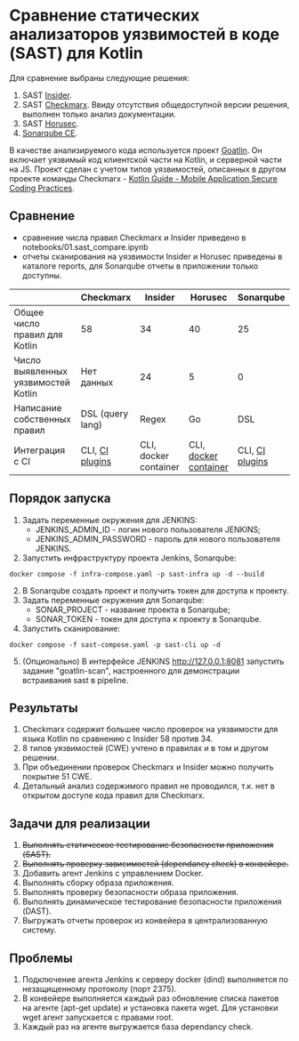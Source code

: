 # Сравнение статических анализаторов уязвимостей в коде (SAST) для Kotlin

Для сравнение выбраны следующие решения:

1. SAST [Insider](https://github.com/insidersec/insider).
2. SAST [Checkmarx](https://checkmarx.com/product/cxsast-source-code-scanning/). Ввиду отсутствия общедоступной версии решения, выполнен только анализ документации.
3. SAST [Horusec](https://github.com/ZupIT/horusec).
4. [Sonarqube CE](https://www.sonarqube.org/).

В качестве анализируемого кода используется проект [Goatlin](https://github.com/Checkmarx/Goatlin). Он включает уязвимый код клиентской части на Kotlin, и серверной части на JS. Проект сделан с учетом типов уязвимостей, описанных в другом проекте команды Checkmarx - [Kotlin Guide - Mobile Application Secure Coding Practices](https://github.com/Checkmarx/Kotlin-SCP).

## Сравнение

* сравнение числа правил Checkmarx и Insider приведено в notebooks/01.sast_compare.ipynb
* отчеты сканирования на уязвимости Insider и Horusec приведены в каталоге reports, для Sonarqube отчеты в приложении только доступны.

|                                     | Checkmarx        | Insider | Horusec                                                                                             | Sonarqube       |
|-------------------------------------|------------------|---------|-----------------------------------------------------------------------------------------------------|-----------------|
| Общее число правил для Kotlin       | 58               | 34      | 40                                                                                                  | 25              |
| Число выявленных уязвимостей Kotlin | Нет данных        | 24      | 5                                                                                                   | 0               |
| Написание собственных правил        | DSL (query lang) | Regex   | Go                                                                                                  | DSL             |
| Интеграция c CI                     | CLI, [CI plugins](https://checkmarx.com/why-checkmarx/integrations/integrations-with-ci-cd-tools/) | CLI, docker container  | CLI, [docker container](https://docs.horusec.io/docs/cli/installation/#2-installation-via-pipeline) | CLI, [CI plugins](https://docs.sonarqube.org/latest/analysis/overview/) |


## Порядок запуска

1. Задать переменные окружения для JENKINS:
   * JENKINS_ADMIN_ID - логин нового пользователя JENKINS;
   * JENKINS_ADMIN_PASSWORD - пароль для нового пользователя JENKINS.
2. Запустить инфраструктуру проекта Jenkins, Sonarqube:

```
docker compose -f infra-compose.yaml -p sast-infra up -d --build
```

2. В Sonarqube создать проект и получить токен для доступа к проекту.
3. Задать переменные окружения для Sonarqube:
   * SONAR_PROJECT - название проекта в Sonarqube;
   * SONAR_TOKEN  - токен для доступа к проекту в Sonarqube.
4. Запустить сканирование:

```
docker compose -f sast-compose.yaml -p sast-cli up -d
```

5. (Опционально) В интерфейсе JENKINS http://127.0.0.1:8081 запустить задание "goatlin-scan", настроенного для демонстрации встраивания sast в pipeline.

## Результаты

1. Checkmarx содержит большее число проверок на уязвимости для языка Kotlin по сравнению с Insider 58 против 34.
2. 8 типов уязвимостей (CWE) учтено в правилах и в том и другом решении.
3. При объединении проверок Checkmarx и Insider можно получить покрытие 51 CWE.
4. Детальный анализ содержимого правил не проводился, т.к. нет в открытом доступе кода правил для Checkmarx.

## Задачи для реализации

1. ~~Выполнять статическое тестирование безопасности приложения (SAST).~~
2. ~~Выполнять проверку зависимостей (dependancy check) в конвейере.~~
3. Добавить агент Jenkins с управлением Docker.
4. Выполнять сборку образа приложения.
5. Выполнять проверку безопасности образа приложения.
6. Выполнять динамическое тестирование безопасности приложения (DAST).
7. Выгружать отчеты проверок из конвейера в централизованную систему.

## Проблемы

1. Подключение агента Jenkins к серверу docker (dind) выполняется по незащищенному протоколу (порт 2375).
2. В конвейере выполняется каждый раз обновление списка пакетов на агенте (apt-get update) и установка пакета wget. Для установки wget агент запускается с правами root.
3. Каждый раз на агенте выгружается база dependancy check.

